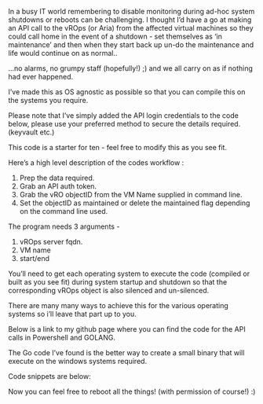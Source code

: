 

In a busy IT world remembering to disable monitoring during ad-hoc system shutdowns or reboots can be challenging.  I thought I’d have a go at making an API call to the vROps (or Aria) from the affected virtual machines so they could call home in the event of a shutdown - set themselves as ‘in maintenance’ and then when they start back up un-do the maintenance and life would continue on as normal..

…no alarms, no grumpy staff (hopefully!) ;) and we all carry on as if nothing had ever happened.

I’ve made this as OS agnostic as possible so that you can compile this on the systems you require.

Please note that I’ve simply added the API login credentials to the code below, please use your preferred method to secure the details required. (keyvault etc.)

This code is a starter for ten - feel free to modify this as you see fit.

Here’s a high level description of the codes workflow :

1. Prep the data required.
2. Grab an API auth token.
3. Grab the vRO objectID from the VM Name supplied in command line.
4. Set the objectID as maintained or delete the maintained flag depending on the command line used.

The program needs 3 arguments -  
1. vROps server fqdn.
2. VM name
3. start/end

You’ll need to get each operating system to execute the code (compiled or built as you see fit) during system startup and shutdown so that the corresponding vROps object is also silenced and un-silenced.

There are many many ways to achieve this for the various operating systems so i’ll leave that part up to you.

Below is a link to my github page where you can find the code for the API calls in Powershell and GOLANG.

The Go code I’ve found is the better way to create a small binary that will execute on the windows systems required.

Code snippets are below:   




Now you can feel free to reboot all the things! (with permission of course!) :)
